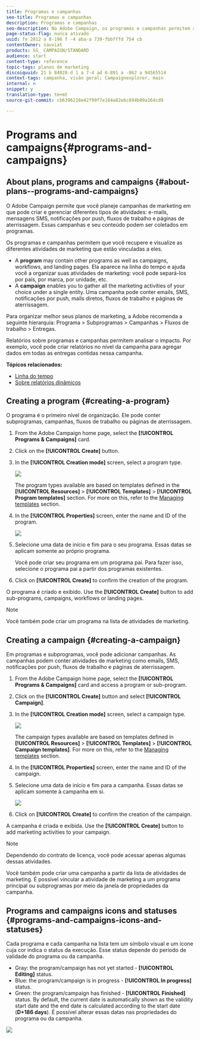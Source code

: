 ```yaml
---
title: Programas e campanhas
seo-title: Programas e campanhas
description: Programas e campanhas
seo-description: No Adobe Campaign, os programas e campanhas permitem agrupar e orquestrar as diferentes atividades de marketing que estão vinculadas a eles. Relatórios sobre programas e campanhas permitem analisar o impacto.
page-status-flag: nunca ativado
uuid: fe 2812 a 8-196 f -4 aba-a 739-fbbfffd 754 cb
contentOwner: sauviat
products: SG_ CAMPAIGN/STANDARD
audience: start
content-type: reference
topic-tags: planos de marketing
discoiquuid: 21 b 84028-d 1 a 7-4 ad 6-891 a -862 a 94565514
context-tags: campanha, visão geral; Campaignexplorer, main
internal: n
snippet: y
translation-type: tm+mt
source-git-commit: cb6396228e42f99f7e184a82e6c894b09a164cd9

---
```



# Programs and campaigns{#programs-and-campaigns}

## About plans, programs and campaigns {#about-plans--programs-and-campaigns}

O Adobe Campaign permite que você planeje campanhas de marketing em que pode criar e gerenciar diferentes tipos de atividades: e-mails, mensagens SMS, notificações por push, fluxos de trabalho e páginas de aterrissagem. Essas campanhas e seu conteúdo podem ser coletados em programas.

Os programas e campanhas permitem que você recupere e visualize as diferentes atividades de marketing que estão vinculadas a eles.

* A **program** may contain other programs as well as campaigns, workflows, and landing pages. Ela aparece na linha do tempo e ajuda você a organizar suas atividades de marketing: você pode separá-los por país, por marca, por unidade, etc.
* A **campaign** enables you to gather all the marketing activities of your choice under a single entity. Uma campanha pode conter emails, SMS, notificações por push, mails diretos, fluxos de trabalho e páginas de aterrissagem.

Para organizar melhor seus planos de marketing, a Adobe recomenda a seguinte hierarquia: Programa &gt; Subprogramas &gt; Campanhas &gt; Fluxos de trabalho &gt; Entregas.

Relatórios sobre programas e campanhas permitem analisar o impacto. Por exemplo, você pode criar relatórios no nível da campanha para agregar dados em todas as entregas contidas nessa campanha.

**Tópicos relacionados:**

* [Linha do tempo](../../start/using/timeline.md)
* [Sobre relatórios dinâmicos](../../reporting/using/about-dynamic-reports.md)

## Creating a program {#creating-a-program}

O programa é o primeiro nível de organização. Ele pode conter subprogramas, campanhas, fluxos de trabalho ou páginas de aterrissagem.

1. From the Adobe Campaign home page, select the **[!UICONTROL Programs & Campaigns]** card.
1. Click on the **[!UICONTROL Create]** button.
1. In the **[!UICONTROL Creation mode]** screen, select a program type.

   ![](assets/programs_and_campaigns_2.png)

   The program types available are based on templates defined in the **[!UICONTROL Resources]** &gt; **[!UICONTROL Templates]** &gt; **[!UICONTROL Program templates]** section. For more on this, refer to the [Managing templates](../../start/using/about-templates.md) section.

1. In the **[!UICONTROL Properties]** screen, enter the name and ID of the program.

   ![](assets/programs_and_campaigns_3.png)

1. Selecione uma data de início e fim para o seu programa. Essas datas se aplicam somente ao próprio programa.

   Você pode criar seu programa em um programa pai. Para fazer isso, selecione o programa pai a partir dos programas existentes.

1. Click on **[!UICONTROL Create]** to confirm the creation of the program.

O programa é criado e exibido. Use the **[!UICONTROL Create]** button to add sub-programs, campaigns, workflows or landing pages.

>[!NOTE]
>
>Você também pode criar um programa na lista de atividades de marketing.

## Creating a campaign {#creating-a-campaign}

Em programas e subprogramas, você pode adicionar campanhas. As campanhas podem conter atividades de marketing como emails, SMS, notificações por push, fluxos de trabalho e páginas de aterrissagem.

1. From the Adobe Campaign home page, select the **[!UICONTROL Programs & Campaigns]** card and access a program or sub-program.
1. Click on the **[!UICONTROL Create]** button and select **[!UICONTROL Campaign]**.
1. In the **[!UICONTROL Creation mode]** screen, select a campaign type.

   ![](assets/programs_and_campaigns_7.png)

   The campaign types available are based on templates defined in **[!UICONTROL Resources]** &gt; **[!UICONTROL Templates]** &gt; **[!UICONTROL Campaign templates]**. For more on this, refer to the [Managing templates](../../start/using/about-templates.md) section.

1. In the **[!UICONTROL Properties]** screen, enter the name and ID of the campaign.
1. Selecione uma data de início e fim para a campanha. Essas datas se aplicam somente à campanha em si.

   ![](assets/programs_and_campaigns_8.png)

1. Click on **[!UICONTROL Create]** to confirm the creation of the campaign.

A campanha é criada e exibida. Use the **[!UICONTROL Create]** button to add marketing activities to your campaign.

>[!NOTE]
>
>Dependendo do contrato de licença, você pode acessar apenas algumas dessas atividades.

Você também pode criar uma campanha a partir da lista de atividades de marketing. É possível vincular a atividade de marketing a um programa principal ou subprogramas por meio da janela de propriedades da campanha.

## Programs and campaigns icons and statuses {#programs-and-campaigns-icons-and-statuses}

Cada programa e cada campanha na lista tem um símbolo visual e um ícone cuja cor indica o status da execução. Esse status depende do período de validade do programa ou da campanha.

* Gray: the program/campaign has not yet started - **[!UICONTROL Editing]** status.
* Blue: the program/campaign is in progress - **[!UICONTROL In progress]** status.
* Green: the program/campaign has finished - **[!UICONTROL Finished]** status. By default, the current date is automatically shown as the validity start date and the end date is calculated according to the start date (**D+186 days**). É possível alterar essas datas nas propriedades do programa ou da campanha.

![](assets/programs_and_campaigns.png)

